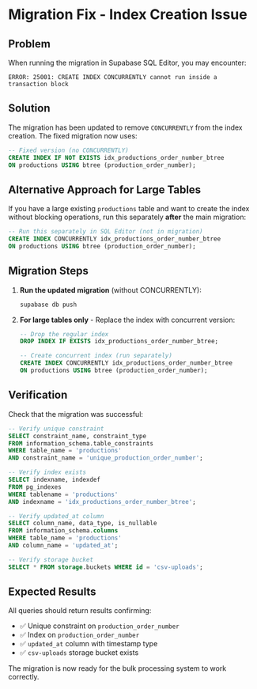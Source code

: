 # Migration Fix - Index Creation Issue

## Problem
When running the migration in Supabase SQL Editor, you may encounter:
```
ERROR: 25001: CREATE INDEX CONCURRENTLY cannot run inside a transaction block
```

## Solution
The migration has been updated to remove `CONCURRENTLY` from the index creation. The fixed migration now uses:

```sql
-- Fixed version (no CONCURRENTLY)
CREATE INDEX IF NOT EXISTS idx_productions_order_number_btree 
ON productions USING btree (production_order_number);
```

## Alternative Approach for Large Tables

If you have a large existing `productions` table and want to create the index without blocking operations, run this separately **after** the main migration:

```sql
-- Run this separately in SQL Editor (not in migration)
CREATE INDEX CONCURRENTLY idx_productions_order_number_btree 
ON productions USING btree (production_order_number);
```

## Migration Steps

1. **Run the updated migration** (without CONCURRENTLY):
   ```bash
   supabase db push
   ```

2. **For large tables only** - Replace the index with concurrent version:
   ```sql
   -- Drop the regular index
   DROP INDEX IF EXISTS idx_productions_order_number_btree;
   
   -- Create concurrent index (run separately)
   CREATE INDEX CONCURRENTLY idx_productions_order_number_btree 
   ON productions USING btree (production_order_number);
   ```

## Verification

Check that the migration was successful:

```sql
-- Verify unique constraint
SELECT constraint_name, constraint_type 
FROM information_schema.table_constraints 
WHERE table_name = 'productions' 
AND constraint_name = 'unique_production_order_number';

-- Verify index exists
SELECT indexname, indexdef 
FROM pg_indexes 
WHERE tablename = 'productions' 
AND indexname = 'idx_productions_order_number_btree';

-- Verify updated_at column
SELECT column_name, data_type, is_nullable 
FROM information_schema.columns 
WHERE table_name = 'productions' 
AND column_name = 'updated_at';

-- Verify storage bucket
SELECT * FROM storage.buckets WHERE id = 'csv-uploads';
```

## Expected Results

All queries should return results confirming:
- ✅ Unique constraint on `production_order_number`
- ✅ Index on `production_order_number` 
- ✅ `updated_at` column with timestamp type
- ✅ `csv-uploads` storage bucket exists

The migration is now ready for the bulk processing system to work correctly.